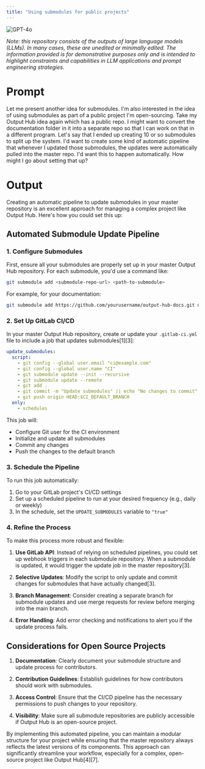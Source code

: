```yaml
---
title: "Using submodules for public projects"
---
```

![GPT-4o](https://img.shields.io/badge/GPT--4o-3333FF?style=for-the-badge&logo=openai&logoColor=white)



*Note: this repository consists of the outputs of large language models (LLMs). In many cases, these are unedited or minimally edited. The information provided is for demonstrative purposes only and is intended to highlight constraints and capabilities in LLM applications and prompt engineering strategies.*


# Prompt

Let me present another idea for submodules. I'm also interested in the idea of using submodules as part of a public project I'm open-sourcing. Take my Output Hub idea again which has a public repo. I might want to convert the documentation folder in it into a separate repo so that I can work on that in a different program. Let's say that I ended up creating 10 or so submodules to split up the system. I'd want to create some kind of automatic pipeline that whenever I updated those submodules, the updates were automatically pulled into the master repo. I'd want this to happen automatically. How might I go about setting that up?

# Output

Creating an automatic pipeline to update submodules in your master repository is an excellent approach for managing a complex project like Output Hub. Here's how you could set this up:

## Automated Submodule Update Pipeline

### 1. Configure Submodules

First, ensure all your submodules are properly set up in your master Output Hub repository. For each submodule, you'd use a command like:

```bash
git submodule add <submodule-repo-url> <path-to-submodule>
```

For example, for your documentation:

```bash
git submodule add https://github.com/yourusername/output-hub-docs.git docs
```

### 2. Set Up GitLab CI/CD

In your master Output Hub repository, create or update your `.gitlab-ci.yml` file to include a job that updates submodules[1][3]:

```yaml
update_submodules:
  script:
    - git config --global user.email "ci@example.com"
    - git config --global user.name "CI"
    - git submodule update --init --recursive
    - git submodule update --remote
    - git add .
    - git commit -m "Update submodules" || echo "No changes to commit"
    - git push origin HEAD:$CI_DEFAULT_BRANCH
  only:
    - schedules
```

This job will:
- Configure Git user for the CI environment
- Initialize and update all submodules
- Commit any changes
- Push the changes to the default branch

### 3. Schedule the Pipeline

To run this job automatically:

1. Go to your GitLab project's CI/CD settings
2. Set up a scheduled pipeline to run at your desired frequency (e.g., daily or weekly)
3. In the schedule, set the `UPDATE_SUBMODULES` variable to `"true"`

### 4. Refine the Process

To make this process more robust and flexible:

1. **Use GitLab API**: Instead of relying on scheduled pipelines, you could set up webhook triggers in each submodule repository. When a submodule is updated, it would trigger the update job in the master repository[3].

2. **Selective Updates**: Modify the script to only update and commit changes for submodules that have actually changed[3].

3. **Branch Management**: Consider creating a separate branch for submodule updates and use merge requests for review before merging into the main branch.

4. **Error Handling**: Add error checking and notifications to alert you if the update process fails.

## Considerations for Open Source Projects

1. **Documentation**: Clearly document your submodule structure and update process for contributors.

2. **Contribution Guidelines**: Establish guidelines for how contributors should work with submodules.

3. **Access Control**: Ensure that the CI/CD pipeline has the necessary permissions to push changes to your repository.

4. **Visibility**: Make sure all submodule repositories are publicly accessible if Output Hub is an open-source project.

By implementing this automated pipeline, you can maintain a modular structure for your project while ensuring that the master repository always reflects the latest versions of its components. This approach can significantly streamline your workflow, especially for a complex, open-source project like Output Hub[4][7].

 